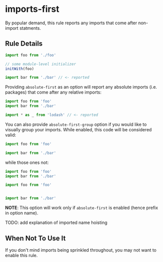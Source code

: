 # imports-first

By popular demand, this rule reports any imports that come after non-import
statments.

## Rule Details

```js
import foo from './foo'

// some module-level initializer
initWith(foo)

import bar from './bar' // <- reported
```

Providing `absolute-first` as an option will report any absolute imports (i.e.
packages) that come after any relative imports:

```js
import foo from 'foo'
import bar from './bar'

import * as _ from 'lodash' // <- reported
```

You can also provide `absolute-first-group` option if you would like to visually group your imports. While enabled,
this code will be considered valid:

```js
import foo from 'foo'

import bar from './bar'
```

while those ones not:

```js
import foo from 'foo'
import bar from './bar'
```

```js
import foo from 'foo'


import bar from './bar'
```

**NOTE**: This option will work only if `absolute-first` is enabled (hence prefix in option name).

TODO: add explanation of imported name hoisting

## When Not To Use It

If you don't mind imports being sprinkled throughout, you may not want to
enable this rule.
